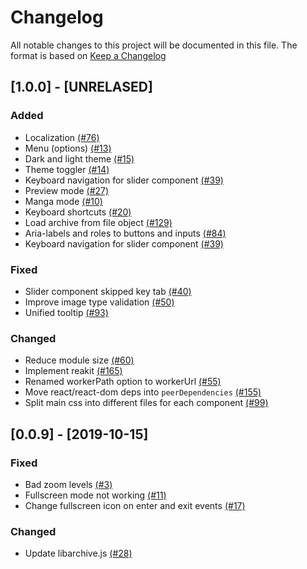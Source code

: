 # Changelog

All notable changes to this project will be documented in this file. The format is based on [Keep a Changelog](https://keepachangelog.com/en/1.0.0/)

## [1.0.0] - [UNRELASED]

### Added

- Localization [(#76)](https://github.com/btzr-io/Villain/issues/76)
- Menu (options) [(#13)](<(https://github.com/btzr-io/Villain/issues/13)>)
- Dark and light theme [(#15)](https://github.com/btzr-io/Villain/issues/15)
- Theme toggler [(#14)](https://github.com/btzr-io/Villain/issues/14)
- Keyboard navigation for slider component [(#39)](https://github.com/btzr-io/Villain/issues/39)
- Preview mode [(#27)](https://github.com/btzr-io/Villain/issues/27)
- Manga mode [(#10)](https://github.com/btzr-io/Villain/issues/10)
- Keyboard shortcuts [(#20)](https://github.com/btzr-io/Villain/issues/20)
- Load archive from file object [(#129)](https://github.com/btzr-io/Villain/issues/129)
- Aria-labels and roles to buttons and inputs [(#84)](https://github.com/btzr-io/Villain/issues/84)
- Keyboard navigation for slider component [(#39)](https://github.com/btzr-io/Villain/issues/39)

### Fixed

- Slider component skipped key tab [(#40)](https://github.com/btzr-io/Villain/issues/40)
- Improve image type validation [(#50)](https://github.com/btzr-io/Villain/issues/50)
- Unified tooltip [(#93)](https://github.com/btzr-io/Villain/issues/93)

### Changed

- Reduce module size [(#60)](https://github.com/btzr-io/Villain/issues/60)
- Implement reakit [(#165)](https://github.com/btzr-io/Villain/issues/165)
- Renamed workerPath option to workerUrl [(#55)](https://github.com/btzr-io/Villain/issues/55)
- Move react/react-dom deps into `peerDependencies` [(#155)](https://github.com/btzr-io/Villain/issues/155)
- Split main css into different files for each component [(#99)](https://github.com/btzr-io/Villain/issues/99)

## [0.0.9] - [2019-10-15]

### Fixed

- Bad zoom levels [(#3)](https://github.com/btzr-io/Villain/issues/3)
- Fullscreen mode not working [(#11)](https://github.com/btzr-io/Villain/issues/11)
- Change fullscreen icon on enter and exit events [(#17)](https://github.com/btzr-io/Villain/issues/17)

### Changed

- Update libarchive.js [(#28)](https://github.com/btzr-io/Villain/issues/28)

